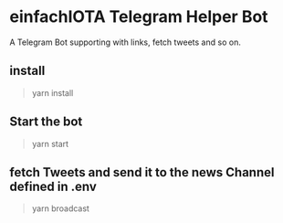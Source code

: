 # einfachIOTA Telegram Helper Bot
A Telegram Bot supporting with links, fetch tweets and so on. 

## install

>yarn install

## Start the bot

> yarn start

## fetch Tweets and send it to the news Channel defined in .env

> yarn broadcast




